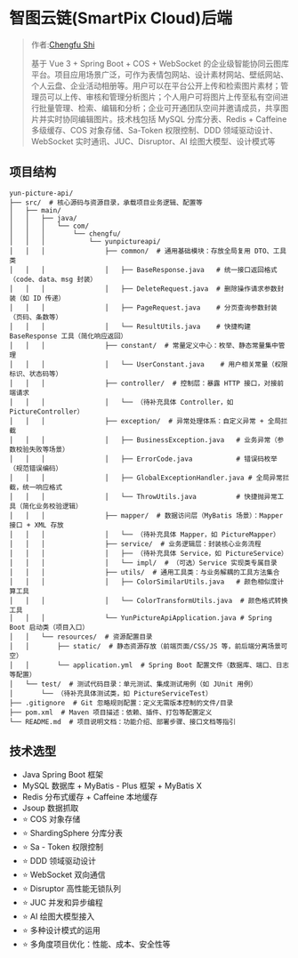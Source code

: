# 智图云链(SmartPix Cloud)后端

> 作者:[Chengfu Shi](https://github.com/chengfushi)
> 
> 基于 Vue 3 + Spring Boot + COS + WebSocket 的企业级智能协同云图库平台。项目应用场景广泛，可作为表情包网站、设计素材网站、壁纸网站、个人云盘、企业活动相册等。用户可以在平台公开上传和检索图片素材；管理员可以上传、审核和管理分析图片；个人用户可将图片上传至私有空间进行批量管理、检索、编辑和分析；企业可开通团队空间并邀请成员，共享图片并实时协同编辑图片。技术栈包括 MySQL 分库分表、Redis + Caffeine 多级缓存、COS 对象存储、Sa-Token 权限控制、DDD 领域驱动设计、WebSocket 实时通讯、JUC、Disruptor、AI 绘图大模型、设计模式等

## 项目结构
```
yun-picture-api/
├── src/  # 核心源码与资源目录，承载项目业务逻辑、配置等
│   ├── main/
│   │   ├── java/
│   │   │   └── com/
│   │   │       └── chengfu/
│   │   │           └── yunpictureapi/
│   │   │               ├── common/  # 通用基础模块：存放全局复用 DTO、工具类
│   │   │               │   ├── BaseResponse.java   # 统一接口返回格式（code、data、msg 封装）
│   │   │               │   ├── DeleteRequest.java  # 删除操作请求参数封装（如 ID 传递）
│   │   │               │   ├── PageRequest.java    # 分页查询参数封装（页码、条数等）
│   │   │               │   └── ResultUtils.java    # 快捷构建 BaseResponse 工具（简化响应返回）
│   │   │               ├── constant/  # 常量定义中心：枚举、静态常量集中管理
│   │   │               │   └── UserConstant.java    # 用户相关常量（权限标识、状态码等）
│   │   │               ├── controller/  # 控制层：暴露 HTTP 接口，对接前端请求
│   │   │               │   └── （待补充具体 Controller，如 PictureController）
│   │   │               ├── exception/  # 异常处理体系：自定义异常 + 全局拦截
│   │   │               │   ├── BusinessException.java   # 业务异常（参数校验失败等场景）
│   │   │               │   ├── ErrorCode.java           # 错误码枚举（规范错误编码）
│   │   │               │   ├── GlobalExceptionHandler.java # 全局异常拦截，统一响应格式
│   │   │               │   └── ThrowUtils.java          # 快捷抛异常工具（简化业务校验逻辑）
│   │   │               ├── mapper/  # 数据访问层（MyBatis 场景）：Mapper 接口 + XML 存放
│   │   │               │   └── （待补充具体 Mapper，如 PictureMapper）
│   │   │               ├── service/  # 业务逻辑层：封装核心业务流程
│   │   │               │   ├── （待补充具体 Service，如 PictureService）
│   │   │               │   └── impl/  # （可选）Service 实现类专属目录
│   │   │               ├── utils/  # 通用工具类：与业务解耦的工具方法集合
│   │   │               │   ├── ColorSimilarUtils.java   # 颜色相似度计算工具
│   │   │               │   └── ColorTransformUtils.java  # 颜色格式转换工具
│   │   │               └── YunPictureApiApplication.java # Spring Boot 启动类（项目入口）
│   │   └── resources/  # 资源配置目录
│   │       ├── static/  # 静态资源存放（前端页面/CSS/JS 等，前后端分离场景可空）
│   │       └── application.yml  # Spring Boot 配置文件（数据库、端口、日志等配置）
│   └── test/  # 测试代码目录：单元测试、集成测试用例（如 JUnit 用例）
│       └── （待补充具体测试类，如 PictureServiceTest）
├── .gitignore  # Git 忽略规则配置：定义无需版本控制的文件/目录
├── pom.xml  # Maven 项目描述：依赖、插件、打包等配置定义
└── README.md  # 项目说明文档：功能介绍、部署步骤、接口文档等指引 
```

## 技术选型
- Java Spring Boot 框架
- MySQL 数据库 + MyBatis - Plus 框架 + MyBatis X
- Redis 分布式缓存 + Caffeine 本地缓存
- Jsoup 数据抓取
- ⭐️ COS 对象存储
- ⭐️ ShardingSphere 分库分表
- ⭐️ Sa - Token 权限控制
- ⭐️ DDD 领域驱动设计
- ⭐️ WebSocket 双向通信
- ⭐️ Disruptor 高性能无锁队列
- ⭐️ JUC 并发和异步编程
- ⭐️ AI 绘图大模型接入
- ⭐️ 多种设计模式的运用
- ⭐️ 多角度项目优化：性能、成本、安全性等  
